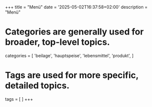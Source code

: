 +++
title = "Menü"
date = '2025-05-02T16:37:58+02:00'
description = "Menü"
# Categories are generally used for broader, top-level topics.
categories = [
 'beilage',
 'hauptspeise',
 'lebensmittel',
 'produkt',
]
# Tags are used for more specific, detailed topics.
tags = [
]
+++
